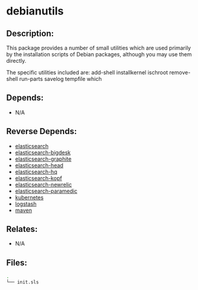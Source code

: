 # debianutils

## Description:

This package provides a number of small utilities which are used primarily by the installation scripts of Debian packages, although you may use them directly.

The specific utilities included are: add-shell installkernel ischroot remove-shell run-parts savelog tempfile which

## Depends:

  -  N/A

## Reverse Depends:

  -  [elasticsearch](/salt/elasticsearch)
  -  [elasticsearch-bigdesk](/salt/elasticsearch-bigdesk)
  -  [elasticsearch-graphite](/salt/elasticsearch-graphite)
  -  [elasticsearch-head](/salt/elasticsearch-head)
  -  [elasticsearch-hq](/salt/elasticsearch-hq)
  -  [elasticsearch-kopf](/salt/elasticsearch-kopf)
  -  [elasticsearch-newrelic](/salt/elasticsearch-newrelic)
  -  [elasticsearch-paramedic](/salt/elasticsearch-paramedic)
  -  [kubernetes](/salt/kubernetes)
  -  [logstash](/salt/logstash)
  -  [maven](/salt/maven)

## Relates:

  -  N/A

## Files:

```bash
.
└── init.sls
```
